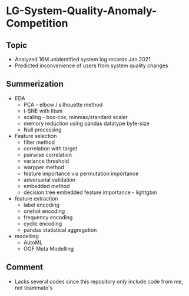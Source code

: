 # LG-System-Quality-Anomaly-Competition

## Topic
- Analyzed 16M unidentified system log records Jan 2021
- Predicted inconvenience of users from system quality changes

## Summerization
- EDA
  - PCA - elbow / silhouette method
  - t-SNE with litsm 
  - scaling - box-cox, minmax/standard scaler
  - memory reduction using pandas datatype byte-size 
  - Null processing
- Feature selection
  - filter method
   - correlation with target
   - pairwise correlation
   - variance threshold
  - warpper method
   - feature importance via permutation importance
   - adversarial validation
  - embedded method
   - decision tree embedded feature importance - lightgbm
- feature extraction
  - label encoding
  - onehot encoding
  - frequency encoding
  - cyclic encoding
  - pandas statistical aggregation
- modelling
  - AutoML
  - OOF Meta Modelling 

## Comment
- Lacks several codes since this repository only include code from me, not teammate's
